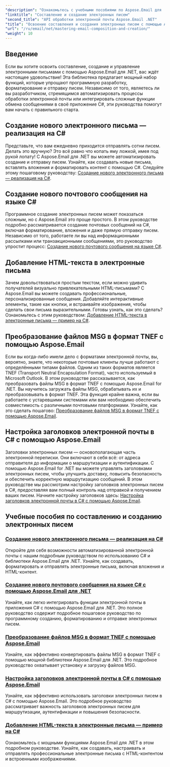 ```yaml
---
"description": "Ознакомьтесь с учебными пособиями по Aspose.Email для .NET. Научитесь создавать, форматировать и отправлять электронные письма программным способом, включая расширенные функции, такие как вложения и HTML-контент."
"linktitle": "Составление и создание электронных писем"
"second_title": "API обработки электронной почты Aspose.Email .NET"
"title": "Освоение составления и создания электронных писем с помощью Aspose.Email для .NET"
"url": "/ru/email/net/mastering-email-composition-and-creation/"
"weight": 10
---
```


## Введение

Если вы хотите освоить составление, создание и управление электронными письмами с помощью Aspose.Email для .NET, вас ждёт настоящее удовольствие! Эта библиотека предлагает мощный набор функций, которые упрощают программную разработку, форматирование и отправку писем. Независимо от того, являетесь ли вы разработчиком, стремящимся автоматизировать процессы обработки электронной почты или интегрировать сложные функции обмена сообщениями в своё приложение C#, эти руководства помогут вам начать с правильного старта.

## Создание нового электронного письма — реализация на C#  

Представьте, что вам ежедневно приходится отправлять сотни писем. Делать это вручную? Это всё равно что копать яму ложкой, имея под рукой лопату! С Aspose.Email для .NET вы можете автоматизировать создание и отправку писем. Узнайте, как создавать новые письма, вставлять вложения и форматировать контент с помощью C#. Следуйте этому пошаговому руководству: [Создание нового электронного письма — реализация на C#](./craft-a-fresh-email-csharp-implementation/).


## Создание нового почтового сообщения на языке C#  

Программное создание электронных писем может показаться сложным, но с Aspose.Email это проще простого. В этом руководстве подробно рассматривается создание почтовых сообщений на C#, включая форматирование, вложения и даже прямую отправку писем. Независимо от того, работаете ли вы над информационными рассылками или транзакционными сообщениями, это руководство упростит процесс: [Создание нового почтового сообщения на языке C#](./construct-a-new-mail-message-in-csharp/).

## Добавление HTML-текста в электронные письма  

Зачем довольствоваться простым текстом, если можно удивить получателей визуально привлекательными HTML-письмами? С Aspose.Email вы можете создавать профессиональные, персонализированные сообщения. Добавляйте интерактивные элементы, такие как кнопки, и встраивайте изображения, чтобы сделать свои письма выразительными. Готовы узнать, как это сделать? Ознакомьтесь с этим руководством: [Добавление HTML-текста в электронные письма — пример на C#](./add-html-body-to-emails-csharp-example/).

## Преобразование файлов MSG в формат TNEF с помощью Aspose.Email  

Если вы когда-либо имели дело с форматами электронной почты, вы, вероятно, знаете, что некоторые почтовые клиенты лучше работают с определёнными типами файлов. Одним из таких форматов является TNEF (Transport Neutral Encapsulation Format), часто используемый в Microsoft Outlook. В этом руководстве рассказывается, как преобразовать файлы MSG в формат TNEF с помощью Aspose.Email for .NET. Вы научитесь загружать файлы MSG, обрабатывать их и преобразовывать в формат TNEF. Эта функция крайне важна, если вы работаете с устаревшими системами или вам необходимо обеспечить совместимость с различными почтовыми платформами. Узнайте, как это сделать пошагово: [Преобразование файлов MSG в формат TNEF с помощью Aspose.Email](./converting-msg-files-to-tnef-format/).

## Настройка заголовков электронной почты в C# с помощью Aspose.Email  

Заголовки электронных писем — основополагающая часть электронной переписки. Они включают в себя всё: от адреса отправителя до информации о маршрутизации и аутентификации. С помощью Aspose.Email for .NET вы можете управлять заголовками электронных писем, чтобы улучшить доставку, повысить безопасность и обеспечить корректную маршрутизацию сообщений. В этом руководстве мы рассмотрим настройку заголовков электронных писем в C#, предоставляя вам полный контроль над отправкой и получением ваших писем. Начните настройку заголовков здесь: [Настройка заголовков электронной почты в C# с помощью Aspose.Email](./configure-email-headers-in-csharp/).

## Учебные пособия по составлению и созданию электронных писем
### [Создание нового электронного письма — реализация на C#](./craft-a-fresh-email-csharp-implementation/)
Откройте для себя возможности автоматизированной электронной почты с нашим подробным руководством по использованию C# и библиотеки Aspose.Email для .NET. Узнайте, как создавать, форматировать и отправлять электронные письма, включая вложения и HTML-контент.
### [Создание нового почтового сообщения на языке C# с помощью Aspose.Email для .NET](./construct-a-new-mail-message-in-csharp/)
Узнайте, как легко интегрировать функции электронной почты в приложения C# с помощью Aspose.Email для .NET. Это полное руководство содержит подробное пошаговое руководство по программному созданию, форматированию и отправке электронных писем.
### [Преобразование файлов MSG в формат TNEF с помощью Aspose.Email](./converting-msg-files-to-tnef-format/)
Узнайте, как эффективно конвертировать файлы MSG в формат TNEF с помощью мощной библиотеки Aspose.Email для .NET. Это подробное руководство охватывает установку и загрузку файлов MSG. 
### [Настройка заголовков электронной почты в C# с помощью Aspose.Email](./configure-email-headers-in-csharp/)
Узнайте, как эффективно использовать заголовки электронных писем в C# с помощью Aspose.Email. Это подробное руководство рассматривает важность заголовков электронных писем для маршрутизации, аутентификации и повышения безопасности.
### [Добавление HTML-текста в электронные письма — пример на C#](./add-html-body-to-emails-csharp-example/)
Ознакомьтесь с мощными функциями Aspose.Email для .NET в этом подробном руководстве. Узнайте, как создавать, настраивать и отправлять профессиональные электронные письма с HTML-контентом и встроенными изображениями.